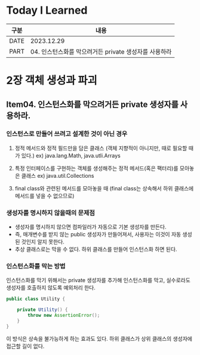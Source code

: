 # Today I Learned

| 구분 | 내용                                         |
| ---- | -------------------------------------------|
| DATE | 2023.12.29                                 |
| PART | 04. 인스턴스화를 막으려거든 private 생성자를 사용하라 |

# 2장 객체 생성과 파괴

## Item04. 인스턴스화를 막으려거든 private 생성자를 사용하라. 

### 인스턴스로 만들어 쓰려고 설계한 것이 아닌 경우 
1. 정적 메서드와 정적 필드만을 담은 클래스 (객체 지향적이 아니지만, 때로 필요할 때가 있다.)
ex) java.lang.Math, java.utli.Arrays

2. 특정 인터페이스를 구현하는 객체를 생성해주는 정적 메서드(혹은 팩터리)를 모아놓은 클래스
ex) java.util.Collections

3. final class와 관련된 메서드를 모아놓을 때 (final class는 상속해서 하위 클래스에 메서드를 넣을 수 없으므로)


### 생성자를 명시하지 않을때의 문제점
* 생성자를 명시하지 않으면 컴파일러가 자동으로 기본 생성자를 만든다. 
* 즉, 매개변수를 받지 않는 public 생성자가 만들어져서, 사용자는 이것이 자동 생성된 것인지 알지 못한다. 
* 추상 클래스로는 막을 수 없다. 하위 클래스를 만들어 인스턴스화 하면 된다. 



### 인스턴스화를 막는 방법
인스턴스화를 막기 위해서는 private 생성자를 추가해 인스턴스화를 막고, 실수로라도 생성자를 호출하지 않도록 예외처리 한다. 
```java
public class Utility {

    private Utility() {
        throw new AssertionError();
    }
}
```

이 방식은 상속을 불가능하게 하는 효과도 있다. 하위 클래스가 상위 클래스의 생성자에 접근할 길이 없다. 